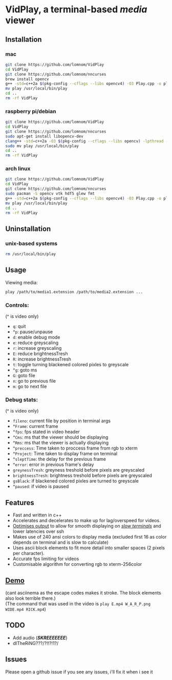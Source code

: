 # VidPlay, a terminal-based ***media*** viewer
## Installation
### mac
```bash
git clone https://github.com/lomnom/VidPlay
cd VidPlay
git clone https://github.com/lomnom/nncurses
brew install opencv
g++ -std=c++2a $(pkg-config --cflags --libs opencv4) -O3 Play.cpp -o play 
mv play /usr/local/bin/play
cd ..
rm -rf VidPlay
```
### raspberry pi/debian
```bash
git clone https://github.com/lomnom/VidPlay
cd VidPlay
git clone https://github.com/lomnom/nncurses
sudo apt-get install libopencv-dev 
clang++ -std=c++2a -O3 $(pkg-config --cflags --libs opencv) -lpthread -pthread Play.cpp -o play || clang++ -std=c++2a -O3 $(pkg-config --cflags --libs opencv4) -lpthread -pthread Play.cpp -o play
sudo mv play /usr/local/bin/play
cd ..
rm -rf VidPlay
```

### arch linux
```bash
git clone https://github.com/lomnom/VidPlay
cd VidPlay
git clone https://github.com/lomnom/nncurses
sudo pacman -S opencv vtk hdf5 glew fmt
g++ -std=c++2a $(pkg-config --cflags --libs opencv4) -O3 Play.cpp -o play 
mv play /usr/local/bin/play
cd ..
rm -rf VidPlay
```
## Uninstallation
### unix-based systems
```bash
rm /usr/local/bin/play
```
## Usage
Viewing media:
```bash
play /path/to/media1.extension /path/to/media2.extension ...
```
### Controls:
(^ is video only)
- `q`: quit
- ^`p`: pause/unpause
- `d`: enable debug mode 
- `e`: reduce greyscaling
- `r`: increase greyscaling
- `E`: reduce brightnessTresh
- `R`: increase brightnessTresh
- `t`: toggle turning blackened colored pixles to greyscale
- ^`g`: goto ms
- `G`: goto file
- `n`: go to previous file
- `m`: go to next file
### Debug stats:
(^ is video only)
- `fileno`: current file by position in terminal args
- ^`Frame`: current frame <!--megdonal-->
- ^`fps`: fps stated in video header
- ^`Cms`: ms that the viewer should be displaying 
- ^`Rms`: ms that the viewer is actually displaying
- ^`preccess`: Time taken to proccess frame from rgb to xterm
- ^`Project`: Time taken to display frame on terminal
- ^`sleptTime`: the delay for the previous frame
- ^`error`: error in previous frame's delay
- `greynessTresh`: greyness treshold before pixels are greyscaled
- `brightnessTresh`: brightness treshold before pixels are greyscaled
- `gsBlack`: if blackened colored pixles are turned to greyscale
- ^`paused`: if video is paused
## Features
- Fast and written in c++
- Accelerates and decelerates to make up for lag/overspeed for videos.
- [Optimises output](https://github.com/lomnom/nncurses/blob/0cc2179216cc2eae5bf13fdbabc8410484605aca/Screens.hpp#L115) to allow for smooth displaying on [*slow terminals*](https://iterm2.com/) and lower latencies over ssh
- Makes use of 240 ansi colors to display media (excluded first 16 as color depends on terminal and is slow to calculate)
- Uses ascii block elements to fit more detail into smaller spaces (2 pixels per character).
- Accurate fps limiting for videos
- Customisable algorithm for converting rgb to xterm-256color
## [Demo](https://drive.google.com/file/d/179ICvBN1iNA6bhjSrHAj72m67gxXzGvx/view?usp=sharing)
(cant asciinema as the escape codes makes it stroke. The block elements also look terrible there.)  
(The command that was used in the video is `play E.mp4 W_A_R_P.png WIDE.mp4 RICK.mp4`)
## TODO
- Add audio (***SKREEEEEEE***)
- dITheRiNG???/?!!?!1?/
## Issues
Please open a github issue if you see any issues, i'll fix it when i see it
